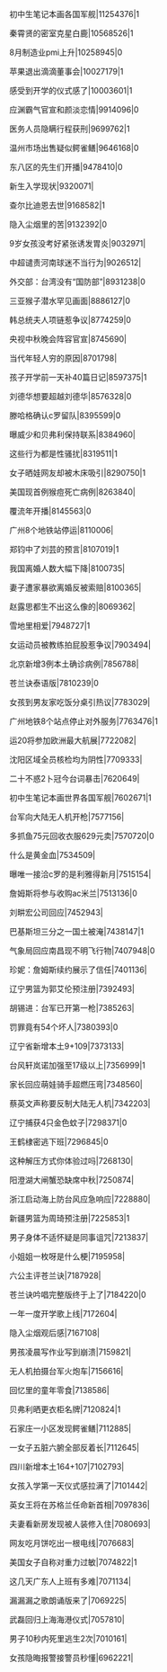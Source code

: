 初中生笔记本画各国军舰|11254376|1

秦霄贤的密室克星白鹿|10568526|1

8月制造业pmi上升|10258945|0

苹果退出滴滴董事会|10027179|1

感受到开学的仪式感了|10003601|1

应渊霸气官宣和颜淡恋情|9914096|0

医务人员隐瞒行程获刑|9699762|1

温州市场出售疑似鳄雀鳝|9646168|0

东八区的先生们开播|9478410|0

新生入学现状|9320071|

查尔比迪恩去世|9168582|1

隐入尘烟里的苦|9132392|0

9岁女孩没考好紧张诱发胃炎|9032971|

中超谴责河南球迷不当行为|9026512|

外交部：台湾没有“国防部”|8931238|0

三亚猴子潜水罕见画面|8886127|0

韩总统夫人项链惹争议|8774259|0

央视中秋晚会阵容官宣|8745690|

当代年轻人穷的原因|8701798|

孩子开学前一天补40篇日记|8597375|1

刘德华想要超越刘德华|8576328|0

滕哈格确认c罗留队|8395599|0

曝威少和贝弗利保持联系|8384960|

这些行为都是性骚扰|8319511|1

女子晒娃网友却被木床吸引|8290750|1

美国现首例猴痘死亡病例|8263840|

覆流年开播|8145563|0

广州8个地铁站停运|8110006|

郑钧中了刘芸的预言|8107019|1

我国离婚人数大幅下降|8100735|

妻子遭家暴欲离婚反被索赔|8100365|

赵露思都生不出这么像的|8069362|

雪地里相爱|7948727|1

女运动员被教练拍屁股惹争议|7903494|

北京新增3例本土确诊病例|7856788|

苍兰诀泰语版|7810239|0

女孩到男友家吃饭分桌引热议|7783029|

广州地铁8个站点停止对外服务|7763476|1

运20将参加欧洲最大航展|7722082|

沈阳区域全员核检均为阴性|7709333|

二十不惑2卜冠今台词暴击|7620649|

初中生笔记本画世界各国军舰|7602671|1

台军向大陆无人机开枪|7577156|

多抓鱼75元回收衣服629元卖|7570720|0

什么是黄金血|7534509|

曝唯一接洽c罗的是利雅得新月|7515154|

詹姆斯将参与收购ac米兰|7513136|0

刘畊宏公司回应|7452943|

巴基斯坦三分之一国土被淹|7438147|1

气象局回应南昌现不明飞行物|7407948|0

珍妮：詹姆斯续约展示了信任|7401136|

辽宁男篮为郭艾伦预注册|7392493|

胡锡进：台军已开第一枪|7385263|

罚罪竟有54个坏人|7380393|0

辽宁省新增本土9+109|7373133|

台风轩岚诺加强至17级以上|7356999|1

家长回应萌娃骑手超燃压弯|7348560|

蔡英文声称要反制大陆无人机|7342203|

辽宁捕获4只金色蚊子|7298371|0

王鹤棣密逃下班|7296845|0

这种解压方式你体验过吗|7268130|

阳澄湖大闸蟹恐缺席中秋|7250874|

浙江启动海上防台风应急响应|7228880|

新疆男篮为周琦预注册|7225853|1

男子身体不适怀疑是同事诅咒|7213837|

小姐姐一枚呀是什么梗|7195958|

六公主评苍兰诀|7187928|

苍兰诀吟唱完整版终于上了|7184220|0

一年一度开学歌上线|7172604|

隐入尘烟观后感|7167108|

男孩凌晨写作业写到崩溃|7159821|

无人机拍摄台军火炮车|7156616|

回忆里的童年零食|7138586|

贝弗利晒更衣柜名牌|7120824|1

石家庄一小区发现鳄雀鳝|7112885|

一女子五脏六腑全部反着长|7112645|

四川新增本土164+107|7102793|

女孩入学第一天仪式感拉满了|7101442|

英女王将在苏格兰任命新首相|7097836|

夫妻看新房发现被人装修入住|7080693|

网友吃月饼吃出一根电线|7076683|

美国女子自称对重力过敏|7074822|1

这几天广东人上班有多难|7071134|

漏漏漏之歌朗诵版来了|7069225|

武磊回归上海海港仪式|7057810|

男子10秒内死里逃生2次|7010161|

女孩隐晦报警接警员秒懂|6962221|

